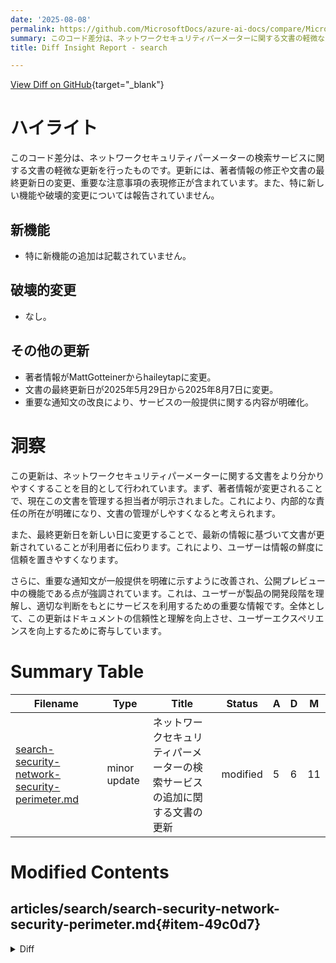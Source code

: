 ```yaml
---
date: '2025-08-08'
permalink: https://github.com/MicrosoftDocs/azure-ai-docs/compare/MicrosoftDocs:09b644a...MicrosoftDocs:ba81df5
summary: このコード差分は、ネットワークセキュリティパーメーターに関する文書の軽微な更新を行ったものです。著者情報の修正、文書の最終更新日の変更、重要な注意事項の表現修正が含まれていますが、新機能や破壊的変更はありません。この更新は、文書の信頼性を高め、ユーザーエクスペリエンスを向上させることを目的としています。
title: Diff Insight Report - search

---
```


[View Diff on GitHub](https://github.com/MicrosoftDocs/azure-ai-docs/compare/MicrosoftDocs:09b644a...MicrosoftDocs:ba81df5){target="_blank"}

# ハイライト
このコード差分は、ネットワークセキュリティパーメーターの検索サービスに関する文書の軽微な更新を行ったものです。更新には、著者情報の修正や文書の最終更新日の変更、重要な注意事項の表現修正が含まれています。また、特に新しい機能や破壊的変更については報告されていません。

## 新機能
- 特に新機能の追加は記載されていません。

## 破壊的変更
- なし。

## その他の更新
- 著者情報がMattGotteinerからhaileytapに変更。
- 文書の最終更新日が2025年5月29日から2025年8月7日に変更。
- 重要な通知文の改良により、サービスの一般提供に関する内容が明確化。

# 洞察
この更新は、ネットワークセキュリティパーメーターに関する文書をより分かりやすくすることを目的として行われています。まず、著者情報が変更されることで、現在この文書を管理する担当者が明示されました。これにより、内部的な責任の所在が明確になり、文書の管理がしやすくなると考えられます。

また、最終更新日を新しい日に変更することで、最新の情報に基づいて文書が更新されていることが利用者に伝わります。これにより、ユーザーは情報の鮮度に信頼を置きやすくなります。

さらに、重要な通知文が一般提供を明確に示すように改善され、公開プレビュー中の機能である点が強調されています。これは、ユーザーが製品の開発段階を理解し、適切な判断をもとにサービスを利用するための重要な情報です。全体として、この更新はドキュメントの信頼性と理解を向上させ、ユーザーエクスペリエンスを向上するために寄与しています。

# Summary Table
|  Filename  | Type |    Title    | Status | A  | D  | M  |
|------------|------|-------------|--------|----|----|----|
| [search-security-network-security-perimeter.md](#item-49c0d7) | minor update | ネットワークセキュリティパーメーターの検索サービスの追加に関する文書の更新 | modified | 5 | 6 | 11 | 


# Modified Contents
## articles/search/search-security-network-security-perimeter.md{#item-49c0d7}

<details>
<summary>Diff</summary>
````diff
@@ -2,23 +2,22 @@
 title: Add a search service to a network security perimeter
 titleSuffix: Azure AI Search
 description: Add a search service to a network security perimeter for a secure connection
-author: MattGotteiner
-ms.author: magottei
+author: haileytap
+ms.author: haileytapia
 manager: nitinme
 ms.service: azure-ai-search
 ms.custom:
   - ignite-2024
 ms.topic: how-to
-ms.date: 05/29/2025
+ms.date: 08/07/2025
 ---
 
 # Add a search service to a network security perimeter
 
 > [!IMPORTANT]
-> Azure AI Search support for network security perimeter is in public preview under [supplemental terms of use](https://azure.microsoft.com/support/legal/preview-supplemental-terms/). It's available in [regions providing the feature](/azure/private-link/network-security-perimeter-concepts).
-> This preview version is provided without a service level agreement, and it's not recommended for production workloads. Certain features might not be supported or might have constrained capabilities.
+> Although network security perimeter is generally available, its implementation in Azure AI Search remains in public preview under [supplemental terms of use](https://azure.microsoft.com/support/legal/preview-supplemental-terms/). This preview is provided without a service-level agreement and isn't recommended for production workloads. Certain features might be unsupported or have constrained capabilities.
 >
->  Review the [limitations and considerations](#limitations-and-considerations) section before you start.
+> This article and [What's new in Azure AI Search](whats-new.md) will announce when network security perimeter becomes generally available for Azure AI Search.
 
 This article explains how to join an Azure AI Search service to a [network security perimeter](/azure/private-link/network-security-perimeter-concepts) to control network access to your search service. By joining a network security perimeter, you can:
 
````
</details>

### Summary

```json
{
    "modification_type": "minor update",
    "modification_title": "ネットワークセキュリティパーメーターの検索サービスの追加に関する文書の更新"
}
```

### Explanation
この変更では、`search-security-network-security-perimeter.md`という文書に対して、著者情報や日付の更新、重要な注意点の表現の修正が行われました。具体的には、記事の著者がMattGotteinerからhaileytapに変更され、著者のイニシャルも合わせて修正されています。また、文書の最終更新日も2025年5月29日から2025年8月7日に変更されました。

内容に関しては、ネットワークセキュリティパーメーターの機能が一般提供されていることを明確に示すために重要な通知が改良され、一般公開の条件としての製品サポートに関する注意事項が明確にされました。これにより、サービス利用者はこの機能が公開プレビュー中であることを認識し、製品ワークロードに対する推奨使用状況についても理解できるようになっています。全体として、ユーザーへのメッセージを明確にすることで、ドキュメントの信頼性と理解を向上させることが狙いです。


